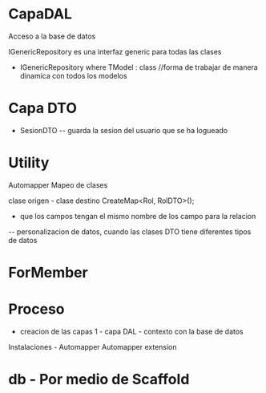 # CapaDAL
Acceso a la base de datos

IGenericRepository es una interfaz generic para todas las clases
- IGenericRepository<TModel> where TModel : class //forma de trabajar de manera dinamica con todos los modelos

# Capa DTO 

- SesionDTO  -- guarda la sesion del usuario que se ha logueado

# Utility
Automapper
Mapeo de clases 

clase origen - clase destino
CreateMap<Rol, RolDTO>();

- que los campos tengan el mismo nombre de los campo para la relacion

-- personalizacion de datos, cuando las clases DTO tiene diferentes tipos de datos
# ForMember



# Proceso

- creacion de las capas
1 - capa DAL - contexto con la base de datos



Instalaciones -
Automapper
Automapper extension


# db - Por medio de Scaffold